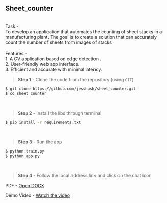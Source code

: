 ## Sheet_counter
<br/>
Task -<br/>
To develop an application that automates the counting of sheet stacks in a manufacturing plant. The goal is to create a solution that can accurately count the number of sheets from images of stacks
<br/><br/>
Features -<br/>
1. A CV application based on edge detection .<br/>
2. User-friendly web app interface.<br/>
3. Efficient and accurate with minimal latency.<br/>


> **Step 1** - Clone the code from the repository (using `GIT`) 

```bash
$ git clone https://github.com/jesshush/sheet_counter.git
$ cd sheet counter
```
<br /> 

> **Step 2** - Install the libs through terminal

```bash
$ pip install -r requirements.txt
```
<br /> 

> **Step 3** - Run the app 


```bash
$ python train.py  
$ python app.py
```
<br /> 

 > **Step 4** - Follow the local address link and click on the chat icon 

 PDF - [Open DOCX](https://docs.google.com/document/d/1ayKaMQFL6sBegmvEYZuEtGYzfmwPNk_sN5ZvbC77Cu8/edit?usp=sharing)

 Demo Video - [Watch the video](https://www.youtube.com/zpK4uEJW1fY)